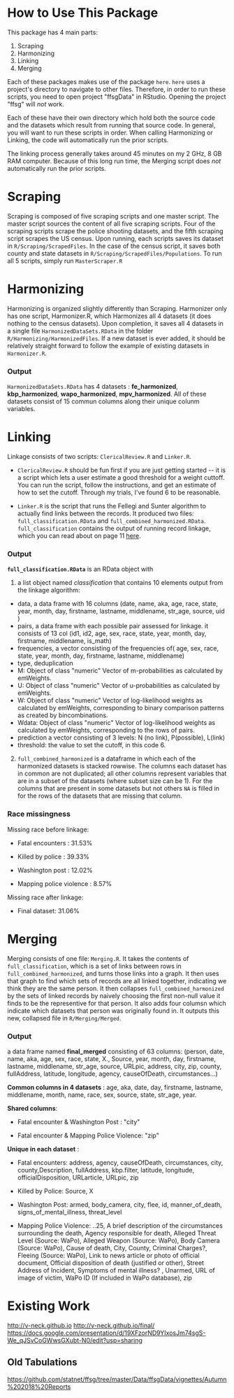 # How to Use This Package

    

This package has 4 main parts:

1. Scraping
2. Harmonizing
3. Linking
4. Merging

Each of these packages makes use of the package `here`. `here` uses a project's directory to navigate to other files. Therefore, in order to run these scripts, you need to open project "ffsgData" in RStudio. Opening the project "ffsg" will *not* work.

Each of these have their own directory which hold both the source code and the datasets which result from running that source code. In general, you will want to run these scripts in order. When calling Harmonizing or Linking, the code will automatically run the prior scripts.

The linking process generally takes around 45 minutes on my 2 GHz, 8 GB RAM computer. Because of this long run time, the Merging script does *not* automatically run the prior scripts.

# Scraping
Scraping is composed of five scraping scripts and one master script. The master script sources the content of all five scraping scripts. Four of the scraping scripts scrape the police shooting datasets, and the fifth scraping script scrapes the US census. Upon running, each scripts saves its dataset in `R/Scraping/ScrapedFiles`. In the case of the census script, it saves both county and state datasets in `R/Scraping/ScrapedFiles/Populations`. To run all 5 scripts, simply run `MasterScraper.R`

# Harmonizing
Harmonizing is organized slightly differently than Scraping. Harmonizer only has one script, Harmonizer.R, which Harmonizes all 4 datasets (it does nothing to the census datasets). Upon completion, it saves all 4 datasets in a single file `HarmonizedDataSets.RData` in the folder `R/Harmonizing/HarmonizedFiles`. If a new dataset is ever added, it should be relatively straight forward to follow the example of existing datasets in `Harmonizer.R`.

### Output
`HarmonizedDataSets.RData` has 4 datasets : __fe_harmonized__, __kbp_harmonized__, __wapo_harmonized__, __mpv_harmonized__.
All of these datasets consist of 15 commun columns along their unique colunm  variables.


# Linking
Linkage consists of two scripts: `ClericalReview.R` and `Linker.R`. 

* `ClericalReview.R` should be fun first if you are just getting started -- it is a script which lets a user estimate a good threshold for a weight cuttoff. You can run the script, follow the instructions, and get an estimate of how to set the cutoff. Through my trials, I've found 6 to be reasonable.

* `Linker.R`  is the script that runs the Fellegi and Sunter algorithm to actually find links between the records. It produced two files: `full_classification.RData` and `full_combined_harmonized.RData`. `full_classification` contains the output of running record linkage, which you can read about on page 11 [here](https://cran.r-project.org/web/packages/RecordLinkage/RecordLinkage.pdf). 

### Output

__`full_classification.RData`__ is an RData object with 

1. a list object named _classification_ that contains 10 elements output from the linkage algorithm: 
* data, a data frame with 16 columns (date, name, aka, age, race, state, year, month, day, firstname, lastname, middlename, str_age, source, uid )
* pairs, a data frame with each possible pair assessed for linkage. it consists of 13 col (id1, id2, age, sex, race, state, year, month, day, firstname, middlename, is_math)
* frequencies,  a vector consisting of the frequencies of( age, sex, race, state, year, month, day, firstname, lastname, middlename)
* type, deduplication
* M: Object of class "numeric" Vector of m-probabilities as calculated by emWeights.
* U: Object of class "numeric" Vector of u-probabilities as calculated by emWeights.
* W: Object of class "numeric" Vector of log-likelihood weights as calculated by emWeights, corresponding to binary comparison patterns as created by bincombinations.
* Wdata: Object of class "numeric" Vector of log-likelihood weights as calculated by emWeights,
corresponding to the rows of pairs.
* prediction a vector consisting of 3 levels: N (no link), P(possible), L(link)
* threshold: the value to set the cutoff, in this code 6.

2. `full_combined_harmonized` is a dataframe in which each of the harmonized datasets is stacked rowwise. The columns each dataset has in common are not duplicated; all other columns represent variables that are in a subset of the datasets (where subset size can be 1). For the columns that are present in some datasets but not others `NA` is filled in for the rows of the datasets that are missing that column. 

### Race missingness

Missing race before linkage:

* Fatal encounters : 31.53%

* Killed by police : 39.33%

* Washington post : 12.02%

* Mapping police violence :  8.57%

Missing race after linkage:

* Final dataset: 31.06%




# Merging
Merging consists of one file: `Merging.R`. It takes the contents of `full_classification`, which is a set of links between rows in `full_combined_harmonized`, and turns those links into a graph. It then uses that graph to find which sets of records are all linked together, indicating we think they are the same person. It then collapses `full_combined_harmonized` by the sets of linked records by naively choosing the first non-null value it finds to be the representive for that person. It also adds four columsn which indicate which datasets that person was originally found in. It outputs this new, collapsed file in `R/Merging/Merged`.

### Output
a data frame named __final_merged__ consisting of 63 columns: 
(person, date, name, aka, age, sex, race, state, X., Source, year, month, day, firstname, lastname, middlename, str_age, source, URLpic, address, city, zip, county, fullAddress, latitude, longitude, agency, causeOfDeath, circumstances...)

**Common columns in 4 datasets** : age, aka, date, day, firstname, lastname, middlename, month, name, race, sex, source, state, str_age, year.

**Shared columns**: 

- Fatal encounter & Washington Post : "city" 

- Fatal encounter & Mapping Police Violence: "zip"

**Unique in each dataset** : 
* Fatal encounters: address,  agency, causeOfDeath, circumstances, city, county,Description, fullAddress, kbp.filter, latitude, longitude, officialDisposition, URLarticle, URLpic, zip

* Killed by Police: Source, X

* Washington Post: armed, body_camera, city, flee, id, manner_of_death, signs_of_mental_illness, threat_level 

* Mapping Police Violence: ..25, A brief description of the circumstances surrounding the death, Agency responsible for death, Alleged Threat Level (Source: WaPo), Alleged Weapon (Source: WaPo), Body Camera (Source: WaPo), Cause of death, City, County, Criminal Charges?, Fleeing (Source: WaPo), Link to news article or photo of official document, Official disposition of death (justified or other), Street Address of Incident, Symptoms of mental illness? , Unarmed, URL of image of victim, WaPo ID (If included in WaPo database), zip                              
                                   


# Existing Work
http://v-neck.github.io
http://v-neck.github.io/final/
https://docs.google.com/presentation/d/19XFzorND9YIxosJm74sgS-We_qJSvCoGWwsGXubt-N0/edit?usp=sharing

## Old Tabulations
https://github.com/statnet/ffsg/tree/master/Data/ffsgData/vignettes/Autumn%202018%20Reports
